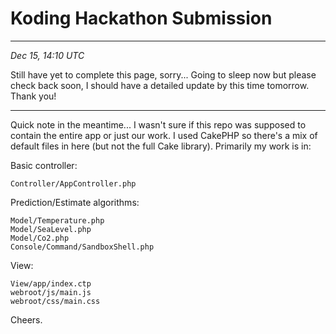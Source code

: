 Koding Hackathon Submission
======

---

*Dec 15, 14:10 UTC*

Still have yet to complete this page, sorry... Going to sleep now but please check back soon, I should have a detailed update by this time tomorrow. Thank you!

---

Quick note in the meantime... I wasn't sure if this repo was supposed to contain the entire app or just our work. I used CakePHP so there's a mix of default files in here (but not the full Cake library). Primarily my work is in:

Basic controller:

    Controller/AppController.php

Prediction/Estimate algorithms:

    Model/Temperature.php
    Model/SeaLevel.php
    Model/Co2.php
    Console/Command/SandboxShell.php

View:

    View/app/index.ctp
    webroot/js/main.js
    webroot/css/main.css

Cheers.
